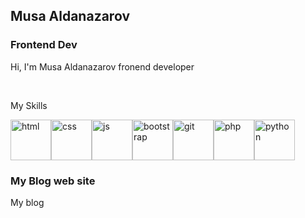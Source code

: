 <h2>Musa Aldanazarov</h2>
<h3>Frontend Dev</h3>
<p>Hi, I'm Musa Aldanazarov fronend developer</p><br>
<p>My Skills</p>
<div style="display: flex;">
<img src="https://avatars.mds.yandex.net/i?id=fe38431bed9d135d2ff2f521cae1f256-3518654-images-thumbs&n=13" alt="html" style="width: 65px;">
<img src="https://avatars.mds.yandex.net/i?id=9fafe6308922886648413a030df0b34a-5495613-images-thumbs&n=13" alt="css" style="width: 65px;">
<img src="https://avatars.mds.yandex.net/i?id=244f4c9e5c6eb65c592e79595d794868-5889364-images-thumbs&n=13" alt="js" style="width: 65px;">
<img src="https://avatars.mds.yandex.net/i?id=e44c3e889de759ca1305f8daf7368b82-4306538-images-thumbs&n=13" alt="bootstrap" style="width: 65px;">
<img src="https://avatars.mds.yandex.net/i?id=83b6150acdc7c1ba0ef0c686a205749c-5869577-images-thumbs&n=13" alt="git" style="width: 65px;">
<img src="https://avatars.mds.yandex.net/i?id=d0ee202071d174d3c323b0bf2c5d0bf5-1980598-images-thumbs&n=13" alt="php" style="width: 65px;">
<img src="https://avatars.mds.yandex.net/i?id=2cd7f7ef072a79e7eae04a1ffa4ac8c8-4767164-images-thumbs&n=13" alt="python" style="width: 65px;">
</div>
<h3>
  My Blog web site
</h3>
<a href="http://ms.net.xsph.ru" style="text-decoration: none;">My blog</a>
